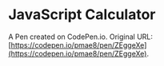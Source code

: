 # JavaScript Calculator

A Pen created on CodePen.io. Original URL: [https://codepen.io/pmae8/pen/ZEggeXe](https://codepen.io/pmae8/pen/ZEggeXe).

